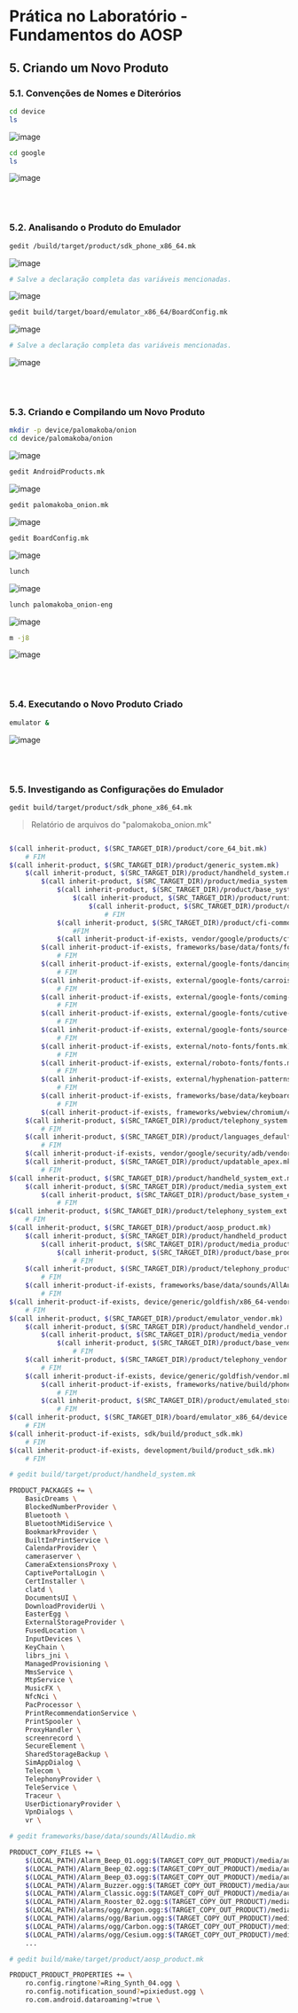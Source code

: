 # Prática no Laboratório - Fundamentos do AOSP
## 5. Criando um Novo Produto

### 5.1. Convenções de Nomes e Diterórios

```bash
cd device
ls
```
![image](https://user-images.githubusercontent.com/19675356/225475386-6f3d9584-dde0-4d78-a953-419dd0ad7c53.png)


```bash
cd google
ls
```
![image](https://user-images.githubusercontent.com/19675356/225475598-9d93311d-57d8-4708-8d2f-9a5454a7b400.png)

<br />
<br />

### 5.2. Analisando o Produto do Emulador

```bash
gedit /build/target/product/sdk_phone_x86_64.mk
```
![image](https://user-images.githubusercontent.com/19675356/225476331-5829abbb-a4e9-4b39-84b5-59b291556a38.png)


```bash
# Salve a declaração completa das variáveis mencionadas.
```
![image](https://user-images.githubusercontent.com/19675356/225476749-e8b20ca8-b7a2-4ff5-a712-77d3118d56d2.png)


```bash
gedit build/target/board/emulator_x86_64/BoardConfig.mk
```
![image](https://user-images.githubusercontent.com/19675356/225476884-6e2709ba-a8f7-4a4a-b1bc-d06d87f534dc.png)


```bash
# Salve a declaração completa das variáveis mencionadas.
```
![image](https://user-images.githubusercontent.com/19675356/225476979-96f74ac6-3436-4e13-998b-31bd5754e85a.png)

<br />
<br />

### 5.3. Criando e Compilando um Novo Produto

```bash
mkdir -p device/palomakoba/onion
cd device/palomakoba/onion
```
![image](https://user-images.githubusercontent.com/19675356/225477447-55f94fbc-065b-45b2-9d3e-6cb2ac96ffd1.png)

```bash
gedit AndroidProducts.mk
```
![image](https://user-images.githubusercontent.com/19675356/225478172-1599aa1f-4f79-46f3-8900-954edd888773.png)

```bash
gedit palomakoba_onion.mk
```
![image](https://user-images.githubusercontent.com/19675356/225478422-08e19248-1cc2-420b-b3d9-49a69d01ab0c.png)

```bash
gedit BoardConfig.mk
```
![image](https://user-images.githubusercontent.com/19675356/225478862-75ee26a6-0474-4525-9325-2b76f14f5f60.png)

```bash
lunch
```
![image](https://user-images.githubusercontent.com/19675356/225478996-f401221a-d723-47b8-a045-48246ad80e9f.png)

```bash
lunch palomakoba_onion-eng
```
![image](https://user-images.githubusercontent.com/19675356/225479094-2990e33b-2660-4784-bdd9-89961863d187.png)

```bash
m -j8
```
![image](https://user-images.githubusercontent.com/19675356/225773414-c90cae84-29c1-4412-bb83-f0fee1587027.png)

<br />
<br />

### 5.4. Executando o Novo Produto Criado

```bash
emulator &
```
![image](https://user-images.githubusercontent.com/19675356/225774304-7fae8a6b-4d76-4ab1-bc1f-44ee9a4e0416.png)

<br />
<br />

### 5.5. Investigando as Configurações do Emulador

```bash
gedit build/target/product/sdk_phone_x86_64.mk
```

> Relatório de arquivos do "palomakoba_onion.mk"
```bash

$(call inherit-product, $(SRC_TARGET_DIR)/product/core_64_bit.mk)
    # FIM
$(call inherit-product, $(SRC_TARGET_DIR)/product/generic_system.mk)
    $(call inherit-product, $(SRC_TARGET_DIR)/product/handheld_system.mk)
        $(call inherit-product, $(SRC_TARGET_DIR)/product/media_system.mk)
            $(call inherit-product, $(SRC_TARGET_DIR)/product/base_system.mk)
                $(call inherit-product, $(SRC_TARGET_DIR)/product/runtime_libart.mk)
                    $(call inherit-product, $(SRC_TARGET_DIR)/product/default_art_config.mk)
                        # FIM 
            $(call inherit-product, $(SRC_TARGET_DIR)/product/cfi-common.mk)
                #FIM
            $(call inherit-product-if-exists, vendor/google/products/cfi-vendor.mk) # NÂO EXISTE
        $(call inherit-product-if-exists, frameworks/base/data/fonts/fonts.mk) # carrega fontes (tipografia)
            # FIM
        $(call inherit-product-if-exists, external/google-fonts/dancing-script/fonts.mk)
            # FIM
        $(call inherit-product-if-exists, external/google-fonts/carrois-gothic-sc/fonts.mk)
            # FIM
        $(call inherit-product-if-exists, external/google-fonts/coming-soon/fonts.mk)
            # FIM
        $(call inherit-product-if-exists, external/google-fonts/cutive-mono/fonts.mk)
            # FIM
        $(call inherit-product-if-exists, external/google-fonts/source-sans-pro/fonts.mk)
            # FIM
        $(call inherit-product-if-exists, external/noto-fonts/fonts.mk)
            # FIM
        $(call inherit-product-if-exists, external/roboto-fonts/fonts.mk)
            # FIM
        $(call inherit-product-if-exists, external/hyphenation-patterns/patterns.mk)
            # FIM
        $(call inherit-product-if-exists, frameworks/base/data/keyboards/keyboards.mk)
            # FIM
        $(call inherit-product-if-exists, frameworks/webview/chromium/chromium.mk) # NÃO EXISTE
    $(call inherit-product, $(SRC_TARGET_DIR)/product/telephony_system.mk)
        # FIM
    $(call inherit-product, $(SRC_TARGET_DIR)/product/languages_default.mk)
        # FIM
    $(call inherit-product-if-exists, vendor/google/security/adb/vendor_key.mk) # NÃO EXISTE
    $(call inherit-product, $(SRC_TARGET_DIR)/product/updatable_apex.mk)
        # FIM
$(call inherit-product, $(SRC_TARGET_DIR)/product/handheld_system_ext.mk)
    $(call inherit-product, $(SRC_TARGET_DIR)/product/media_system_ext.mk)
        $(call inherit-product, $(SRC_TARGET_DIR)/product/base_system_ext.mk)
            # FIM
$(call inherit-product, $(SRC_TARGET_DIR)/product/telephony_system_ext.mk)
    # FIM
$(call inherit-product, $(SRC_TARGET_DIR)/product/aosp_product.mk)
    $(call inherit-product, $(SRC_TARGET_DIR)/product/handheld_product.mk)
        $(call inherit-product, $(SRC_TARGET_DIR)/product/media_product.mk)
            $(call inherit-product, $(SRC_TARGET_DIR)/product/base_product.mk)
                # FIM
    $(call inherit-product, $(SRC_TARGET_DIR)/product/telephony_product.mk)
        # FIM
    $(call inherit-product-if-exists, frameworks/base/data/sounds/AllAudio.mk)
        # FIM
$(call inherit-product-if-exists, device/generic/goldfish/x86_64-vendor.mk)
    # FIM
$(call inherit-product, $(SRC_TARGET_DIR)/product/emulator_vendor.mk)
    $(call inherit-product, $(SRC_TARGET_DIR)/product/handheld_vendor.mk)
        $(call inherit-product, $(SRC_TARGET_DIR)/product/media_vendor.mk)
            $(call inherit-product, $(SRC_TARGET_DIR)/product/base_vendor.mk)
                # FIM
    $(call inherit-product, $(SRC_TARGET_DIR)/product/telephony_vendor.mk)
        # FIM
    $(call inherit-product-if-exists, device/generic/goldfish/vendor.mk)
        $(call inherit-product-if-exists, frameworks/native/build/phone-xhdpi-2048-dalvik-heap.mk)
            # FIM
        $(call inherit-product, $(SRC_TARGET_DIR)/product/emulated_storage.mk)
            # FIM
$(call inherit-product, $(SRC_TARGET_DIR)/board/emulator_x86_64/device.mk)
    # FIM
$(call inherit-product-if-exists, sdk/build/product_sdk.mk)
    # FIM
$(call inherit-product-if-exists, development/build/product_sdk.mk)
    # FIM
```
  
  
```bash
# gedit build/target/product/handheld_system.mk

PRODUCT_PACKAGES += \
    BasicDreams \
    BlockedNumberProvider \
    Bluetooth \
    BluetoothMidiService \
    BookmarkProvider \
    BuiltInPrintService \
    CalendarProvider \
    cameraserver \
    CameraExtensionsProxy \
    CaptivePortalLogin \
    CertInstaller \
    clatd \
    DocumentsUI \
    DownloadProviderUi \
    EasterEgg \
    ExternalStorageProvider \
    FusedLocation \
    InputDevices \
    KeyChain \
    librs_jni \
    ManagedProvisioning \
    MmsService \
    MtpService \
    MusicFX \
    NfcNci \
    PacProcessor \
    PrintRecommendationService \
    PrintSpooler \
    ProxyHandler \
    screenrecord \
    SecureElement \
    SharedStorageBackup \
    SimAppDialog \
    Telecom \
    TelephonyProvider \
    TeleService \
    Traceur \
    UserDictionaryProvider \
    VpnDialogs \
    vr \
```

```bash
# gedit frameworks/base/data/sounds/AllAudio.mk

PRODUCT_COPY_FILES += \
    $(LOCAL_PATH)/Alarm_Beep_01.ogg:$(TARGET_COPY_OUT_PRODUCT)/media/audio/alarms/Alarm_Beep_01.ogg \
    $(LOCAL_PATH)/Alarm_Beep_02.ogg:$(TARGET_COPY_OUT_PRODUCT)/media/audio/alarms/Alarm_Beep_02.ogg \
    $(LOCAL_PATH)/Alarm_Beep_03.ogg:$(TARGET_COPY_OUT_PRODUCT)/media/audio/alarms/Alarm_Beep_03.ogg \
    $(LOCAL_PATH)/Alarm_Buzzer.ogg:$(TARGET_COPY_OUT_PRODUCT)/media/audio/alarms/Alarm_Buzzer.ogg \
    $(LOCAL_PATH)/Alarm_Classic.ogg:$(TARGET_COPY_OUT_PRODUCT)/media/audio/alarms/Alarm_Classic.ogg \
    $(LOCAL_PATH)/Alarm_Rooster_02.ogg:$(TARGET_COPY_OUT_PRODUCT)/media/audio/alarms/Alarm_Rooster_02.ogg \
    $(LOCAL_PATH)/alarms/ogg/Argon.ogg:$(TARGET_COPY_OUT_PRODUCT)/media/audio/alarms/Argon.ogg \
    $(LOCAL_PATH)/alarms/ogg/Barium.ogg:$(TARGET_COPY_OUT_PRODUCT)/media/audio/alarms/Barium.ogg \
    $(LOCAL_PATH)/alarms/ogg/Carbon.ogg:$(TARGET_COPY_OUT_PRODUCT)/media/audio/alarms/Carbon.ogg \
    $(LOCAL_PATH)/alarms/ogg/Cesium.ogg:$(TARGET_COPY_OUT_PRODUCT)/media/audio/alarms/Cesium.ogg \
    ...

```

```bash
# gedit build/make/target/product/aosp_product.mk

PRODUCT_PRODUCT_PROPERTIES += \
    ro.config.ringtone?=Ring_Synth_04.ogg \
    ro.config.notification_sound?=pixiedust.ogg \
    ro.com.android.dataroaming?=true \
```
